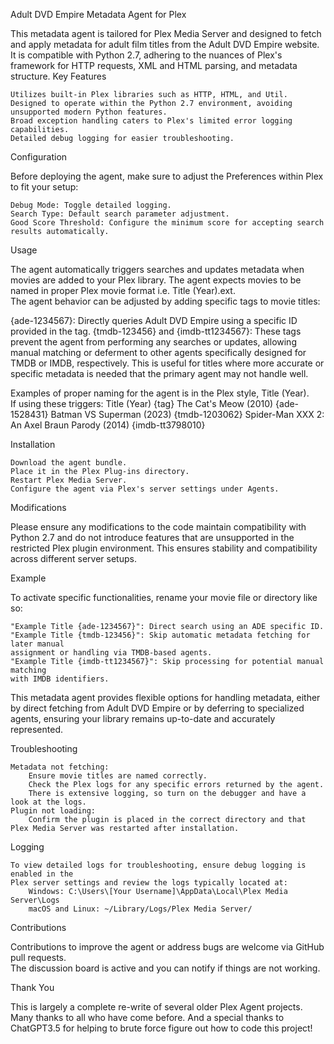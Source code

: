Adult DVD Empire Metadata Agent for Plex

This metadata agent is tailored for Plex Media Server and designed to fetch and apply metadata for adult film titles from the Adult DVD Empire website. It is compatible with Python 2.7, adhering to the nuances of Plex's framework for HTTP requests, XML and HTML parsing, and metadata structure.
Key Features

    Utilizes built-in Plex libraries such as HTTP, HTML, and Util.
    Designed to operate within the Python 2.7 environment, avoiding unsupported modern Python features.
    Broad exception handling caters to Plex's limited error logging capabilities.
    Detailed debug logging for easier troubleshooting.

Configuration

Before deploying the agent, make sure to adjust the Preferences within Plex to fit your setup:

    Debug Mode: Toggle detailed logging.
    Search Type: Default search parameter adjustment.
    Good Score Threshold: Configure the minimum score for accepting search results automatically.

Usage

The agent automatically triggers searches and updates metadata when movies are added to your Plex 
library. The agent expects movies to be named in proper Plex movie format i.e. Title (Year).ext.  
The agent behavior can be adjusted by adding specific tags to movie titles:

{ade-1234567}: Directly queries Adult DVD Empire using a specific ID provided in the tag.
{tmdb-123456} and {imdb-tt1234567}: These tags prevent the agent from performing any searches 
or updates, allowing manual matching or deferment to other agents specifically designed for TMDB 
or IMDB, respectively. This is useful for titles where more accurate or specific metadata is needed 
that the primary agent may not handle well.

Examples of proper naming for the agent is in the Plex style, Title (Year).  
If using these triggers:
Title (Year) {tag}
The Cat's Meow (2010) {ade-1528431}
Batman VS Superman (2023) {tmdb-1203062}
Spider-Man XXX 2: An Axel Braun Parody (2014) {imdb-tt3798010}

Installation

    Download the agent bundle.
    Place it in the Plex Plug-ins directory.
    Restart Plex Media Server.
    Configure the agent via Plex's server settings under Agents.

Modifications

Please ensure any modifications to the code maintain compatibility with Python 2.7 
and do not introduce features that are unsupported in the restricted Plex plugin environment. 
This ensures stability and compatibility across different server setups.

Example

To activate specific functionalities, rename your movie file or directory like so:

    "Example Title {ade-1234567}": Direct search using an ADE specific ID.
    "Example Title {tmdb-123456}": Skip automatic metadata fetching for later manual 
    assignment or handling via TMDB-based agents.
    "Example Title {imdb-tt1234567}": Skip processing for potential manual matching 
    with IMDB identifiers.

This metadata agent provides flexible options for handling metadata, either by direct 
fetching from Adult DVD Empire or by deferring to specialized agents, ensuring your 
library remains up-to-date and accurately represented.

Troubleshooting

    Metadata not fetching:
        Ensure movie titles are named correctly.
        Check the Plex logs for any specific errors returned by the agent.
        There is extensive logging, so turn on the debugger and have a look at the logs.
    Plugin not loading:
        Confirm the plugin is placed in the correct directory and that Plex Media Server was restarted after installation.

Logging

    To view detailed logs for troubleshooting, ensure debug logging is enabled in the 
    Plex server settings and review the logs typically located at:
        Windows: C:\Users\[Your Username]\AppData\Local\Plex Media Server\Logs
        macOS and Linux: ~/Library/Logs/Plex Media Server/

Contributions

Contributions to improve the agent or address bugs are welcome via GitHub pull requests.  
The discussion board is active and you can notify if things are not working.

Thank You

This is largely a complete re-write of several older Plex Agent projects.  Many thanks to all who have come before.
And a special thanks to ChatGPT3.5 for helping to brute force figure out how to code this project!
